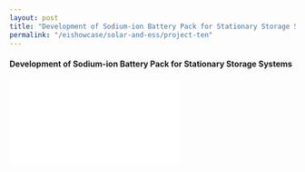 ```yaml
---
layout: post
title: "Development of Sodium-ion Battery Pack for Stationary Storage Systems"
permalink: "/eishowcase/solar-and-ess/project-ten"
---
```

#### Development of Sodium-ion Battery Pack for Stationary Storage Systems

<div class="showcase-embed-container">
	<embed type="application/pdf" src="/files/showcase/solar_ess_11.pdf#view=FitH">
</div>
